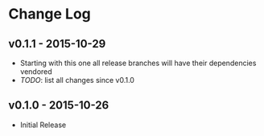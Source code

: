 # Change Log


## v0.1.1 - 2015-10-29

 * Starting with this one all release branches will have their dependencies vendored
 * *TODO*: list all changes since v0.1.0


## v0.1.0 - 2015-10-26

 * Initial Release

